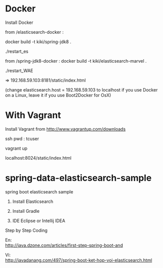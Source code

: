 
Docker
=============
Install Docker

from /elasticsearch-docker :

docker build -t kiki/spring-jdk8 .

./restart_es


from /spring-jdk8-docker : docker build -t kiki/elasticsearch-marvel .

./restart_WAE



=> 192.168.59.103:8181/static/index.html

(change elasticsearch.host = 192.168.59.103 to localhost if you use Docker on a Linux, leave it if you use Boot2Docker for OsX)



With Vagrant
===============

Install Vagrant from http://www.vagrantup.com/downloads


ssh pwd : tcuser

vagrant up

localhost:8024/static/index.html




spring-data-elasticsearch-sample
================================

spring boot elasticsearch sample


  1. Install Elasticsearch

  2. Install Gradle

  3. IDE Eclipse or Intellij  IDEA

Step by Step Coding


En:  
      http://java.dzone.com/articles/first-step-spring-boot-and

Vi:   
      http://javadanang.com/497/spring-boot-ket-hop-voi-elasticsearch.html

